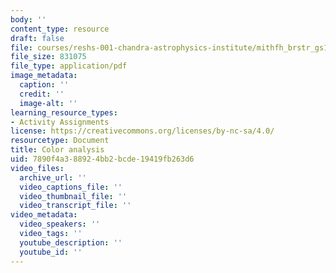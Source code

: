 ```yaml
---
body: ''
content_type: resource
draft: false
file: courses/reshs-001-chandra-astrophysics-institute/mithfh_brstr_gs1826anls.pdf
file_size: 831075
file_type: application/pdf
image_metadata:
  caption: ''
  credit: ''
  image-alt: ''
learning_resource_types:
- Activity Assignments
license: https://creativecommons.org/licenses/by-nc-sa/4.0/
resourcetype: Document
title: Color analysis
uid: 7890f4a3-8892-4bb2-bcde-19419fb263d6
video_files:
  archive_url: ''
  video_captions_file: ''
  video_thumbnail_file: ''
  video_transcript_file: ''
video_metadata:
  video_speakers: ''
  video_tags: ''
  youtube_description: ''
  youtube_id: ''
---
```


